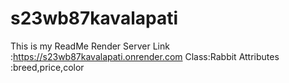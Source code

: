 # s23wb87kavalapati
This is my ReadMe
Render Server Link :https://s23wb87kavalapati.onrender.com
Class:Rabbit
Attributes :breed,price,color
